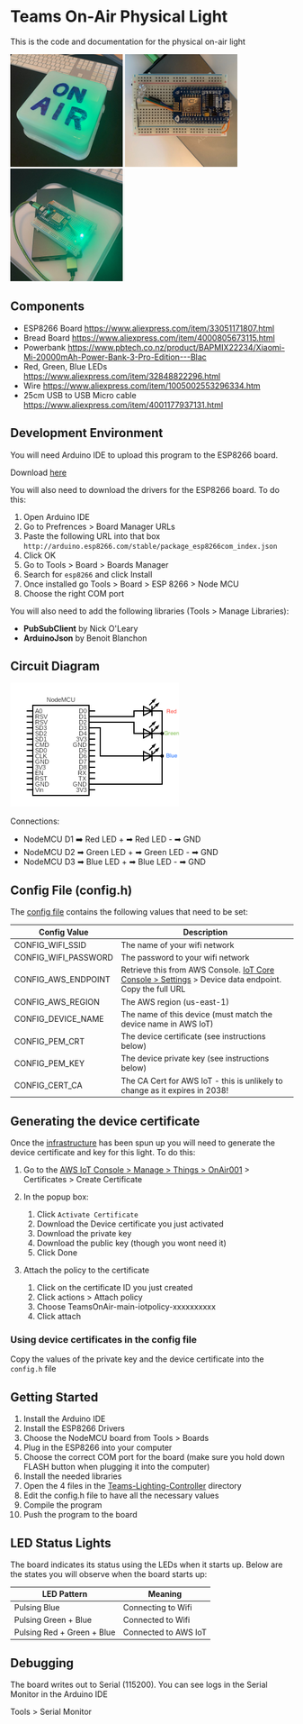 # Teams On-Air Physical Light
This is the code and documentation for the physical on-air light

<img src="../docs/imgs/board_01.jpg" alt="Circuit Board Picture" width="200"/> <img src="../docs/imgs/board_02.jpg" alt="Circuit Board Picture" width="200"/> <img src="../docs/imgs/board_03.jpg" alt="Circuit Board Picture" width="200"/> 


## Components
 - ESP8266 Board https://www.aliexpress.com/item/33051171807.html
 - Bread Board https://www.aliexpress.com/item/4000805673115.html
 - Powerbank https://www.pbtech.co.nz/product/BAPMIX22234/Xiaomi-Mi-20000mAh-Power-Bank-3-Pro-Edition---Blac 
 - Red, Green, Blue LEDs https://www.aliexpress.com/item/32848822296.html
 - Wire https://www.aliexpress.com/item/1005002553296334.htm
 - 25cm USB to USB Micro cable https://www.aliexpress.com/item/4001177937131.html


## Development Environment
You will need Arduino IDE to upload this program to the ESP8266 board.

Download [here](https://www.arduino.cc/en/software)

You will also need to download the drivers for the ESP8266 board. To do this:

 1. Open Arduino IDE
 2. Go to Prefrences > Board Manager URLs
 3. Paste the following URL into that box
    `http://arduino.esp8266.com/stable/package_esp8266com_index.json`
 4. Click OK
 5. Go to Tools > Board > Boards Manager
 6. Search for `esp8266` and click Install
 7. Once installed go Tools > Board > ESP 8266 > Node MCU 
 8. Choose the right COM port

You will also need to add the following libraries (Tools > Manage Libraries):
 - **PubSubClient** by Nick O'Leary
 - **ArduinoJson** by Benoit Blanchon


## Circuit Diagram

<img src="../docs/imgs/circuit.png" alt="Circuit diagram" > 

Connections:

 - NodeMCU D1 ➡️ Red LED + ➡ Red LED - ➡ GND
 - NodeMCU D2 ➡ Green LED + ➡ Green LED - ➡ GND
 - NodeMCU D3 ➡ Blue LED + ➡ Blue LED - ➡ GND


## Config File (config.h)

The [config file](Teams-Lighting-Controller/config.h) contains the following values that need to be set:

| Config Value         | Description                                                                                                                                                                 |
|----------------------|-----------------------------------------------------------------------------------------------------------------------------------------------------------------------------|
| CONFIG_WIFI_SSID     | The name of your wifi network                                                                                                                                               |
| CONFIG_WIFI_PASSWORD | The password to your wifi network                                                                                                                                           |
| CONFIG_AWS_ENDPOINT  | Retrieve this from AWS Console. [IoT Core Console > Settings](https://console.aws.amazon.com/iot/home?region=us-east-1#/settings) > Device data endpoint. Copy the full URL |
| CONFIG_AWS_REGION    | The AWS region (us-east-1)                                                                                                                                                  |
| CONFIG_DEVICE_NAME   | The name of this device (must match the device name in AWS IoT)                                                                                                             |
| CONFIG_PEM_CRT       | The device certificate (see instructions below)                                                                                                                             |
| CONFIG_PEM_KEY       | The device private key (see instructions below)                                                                                                                             |
| CONFIG_CERT_CA       | The CA Cert for AWS IoT - this is unlikely to change as it expires in 2038!                                                                                                 |


## Generating the device certificate
Once the [infrastructure](../infrastructure/README.md) has been spun up you will need to generate the device certificate and key for this light. To do this:

 1. Go to the [AWS IoT Console > Manage > Things > OnAir001](https://console.aws.amazon.com/iot/home?region=us-east-1#/thing/OnAir001) > Certificates > Create Certificate

 2. In the popup box:
    1. Click `Activate Certificate`
    2. Download the Device certificate you just activated
    3. Download the private key 
    4. Download the public key (though you wont need it)
    5. Click Done

 3. Attach the policy to the certificate
    1. Click on the certificate ID you just created 
    2. Click actions > Attach policy
    3. Choose TeamsOnAir-main-iotpolicy-xxxxxxxxxx
    4. Click attach

### Using device certificates in the config file
Copy the values of the private key and the device certificate into the `config.h` file


## Getting Started
1. Install the Arduino IDE
2. Install the ESP8266 Drivers
3. Choose the NodeMCU board from Tools > Boards
4. Plug in the ESP8266 into your computer
5. Choose the correct COM port for the board (make sure you hold down FLASH button when plugging it into the computer)
6. Install the needed libraries
7. Open the 4 files in the [Teams-Lighting-Controller](Teams-Lighting-Controller) directory
8. Edit the config.h file to have all the necessary values
9. Compile the program
10. Push the program to the board


## LED Status Lights
The board indicates its status using the LEDs when it starts up. Below are the states you will observe when the board starts up:

| LED Pattern                | Meaning              |
|----------------------------|----------------------|
| Pulsing Blue               | Connecting to Wifi   |
| Pulsing Green + Blue       | Connected to Wifi    |
| Pulsing Red + Green + Blue | Connected to AWS IoT |


## Debugging
The board writes out to Serial (115200). 
You can see logs in the Serial Monitor in the Arduino IDE

Tools > Serial Monitor
